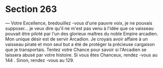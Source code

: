 # Section 263

— Votre Excellence, bredouillez -vous d'une pauvre voix, je ne
pouvais supposer... je veux dire qu'il ne m'est pas venu à l'idée
que ce vaisseau pouvait être piloté par l'un des glorieux maîtres
du noble Empire arcadien. Mon unique désir est de servir
Arcadion. Je croyais avoir affaire à un vaisseau pirate et mon seul
but a été de protéger la précieuse cargaison que je transportais.
Tentez votre Chance pour savoir si l'Arcadien se laissera abusé
par votre histoire. Si vous êtes Chanceux, rendez -vous au 144 .
Sinon, rendez -vous au 129.